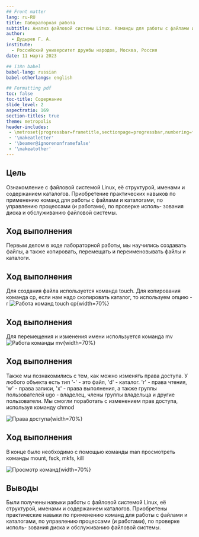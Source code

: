 ```yaml
---
## Front matter
lang: ru-RU
title: Лабораторная работа
subtitle: Анализ файловой системы Linux. Команды для работы с файлами и каталогами
author:
  - Дудырев Г. А.
institute:
  - Российский университет дружбы народов, Москва, Россия
date: 11 марта 2023

## i18n babel
babel-lang: russian
babel-otherlangs: english

## Formatting pdf
toc: false
toc-title: Содержание
slide_level: 2
aspectratio: 169
section-titles: true
theme: metropolis
header-includes:
 - \metroset{progressbar=frametitle,sectionpage=progressbar,numbering=fraction}
 - '\makeatletter'
 - '\beamer@ignorenonframefalse'
 - '\makeatother'
---
```





## Цель

Ознакомление с файловой системой Linux, её структурой, именами и содержанием
каталогов. Приобретение практических навыков по применению команд для работы
с файлами и каталогами, по управлению процессами (и работами), по проверке исполь-
зования диска и обслуживанию файловой системы.

## Ход выполнения

Первым делом в ходе лабораторной работы, 
мы научились создавать файлы, 
а также копировать, перемещать и переименовывать файлы и каталоги.

## Ход выполнения

Для создания файла используется команда touch.
Для копирования команда cp, если нам надо скопировать каталог, то используем опцию -r
![Работа команд touch cp](image/3.jpg){width=70%}

## Ход выполнения

Для перемещения и изменения имени используется команда mv
![Работа команды mv](image/2.jpg){width=70%}

## Ход выполнения

Также мы познакомились с тем, как можно изменять права доступа.
У любого объекта есть тип '-' - это файл, 'd' - каталог.
'r' - права чтения, 'w' - права записи, 'x' - права выполнения, а также группы пользователей ugo - владелец, члены группы владельца и другие пользователи.
Мы смогли поработать с изменением прав доступа, используя команду chmod

![Права доступа](image/11.jpg){width=70%}

## Ход выполнения

В конце было необходимо с помощью команды man просмотреть команды mount, fsck, mkfs, kill

![Просмотр команд](image/12.jpg){width=70%}


## Выводы

Были получены навыки работы с файловой системой Linux, её структурой, именами и содержанием
каталогов. Приобретены практические навыки по применению команд для работы
с файлами и каталогами, по управлению процессами (и работами), по проверке исполь-
зования диска и обслуживанию файловой системы.




